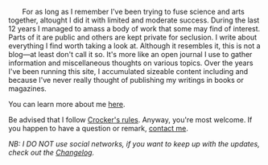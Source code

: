 &nbsp;&nbsp;&nbsp;&nbsp;&nbsp;&nbsp; <span class="big">For as long as I remember</span> I've been trying to fuse science and arts together, altought I did it with limited and moderate success. During the last 12 years I managed to amass a body of work that some may find of interest. Parts of it are public and others are kept private for seclusion. I write about everything I find worth taking a look at. Although it resembles it, this is not a blog&mdash;at least don't call it so. It's more like an open journal I use to gather information and miscellaneous thoughts on various topics. Over the years I've been running this site, I accumulated sizeable content including and because I've never really thought of publishing my writings in books or magazines.

You can learn more about me [here](./About).

Be advised that I follow [Crocker's rules](http://www.sl4.org/crocker.html). Anyway, you're most welcome. If you happen to have a question or remark, [contact me](./About#contact).

_NB: I DO NOT use social networks, if you want to keep up with the updates, check out the [Changelog](./Changelog)._
